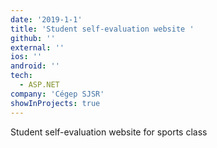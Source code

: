```yaml
---
date: '2019-1-1'
title: 'Student self-evaluation website '
github: ''
external: ''
ios: ''
android: ''
tech:
  - ASP.NET
company: 'Cégep SJSR'
showInProjects: true
---
```


Student self-evaluation website for sports class